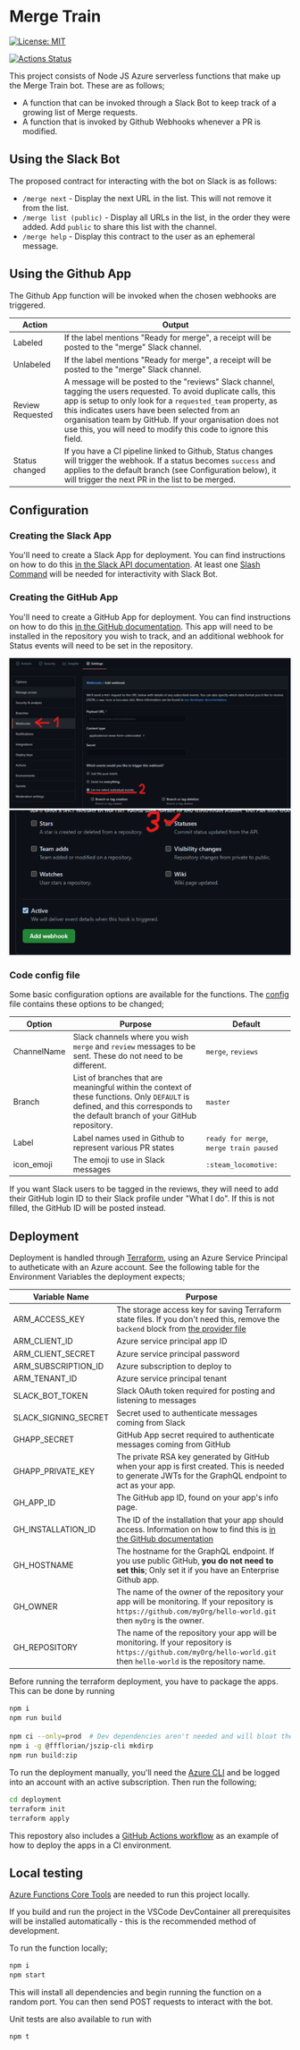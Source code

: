 # Merge Train

[![License: MIT](https://img.shields.io/badge/License-MIT-yellow.svg)](https://opensource.org/licenses/MIT)

[![Actions Status](https://github.com/tohaker/merge-train/workflows/Deployment/badge.svg)](https://github.com/tohaker/merge-train/actions)

This project consists of Node JS Azure serverless functions that make up the Merge Train bot. These are as follows;

- A function that can be invoked through a Slack Bot to keep track of a growing list of Merge requests.
- A function that is invoked by Github Webhooks whenever a PR is modified.

## Using the Slack Bot

The proposed contract for interacting with the bot on Slack is as follows:

- `/merge next` - Display the next URL in the list. This will not remove it from the list.
- `/merge list (public)` - Display all URLs in the list, in the order they were added. Add `public` to share this list with the channel.
- `/merge help` - Display this contract to the user as an ephemeral message.

## Using the Github App

The Github App function will be invoked when the chosen webhooks are triggered.

| Action           | Output                                                                                                                                                                                                                                                                                                                                                          |
| ---------------- | --------------------------------------------------------------------------------------------------------------------------------------------------------------------------------------------------------------------------------------------------------------------------------------------------------------------------------------------------------------- |
| Labeled          | If the label mentions "Ready for merge", a receipt will be posted to the "merge" Slack channel.                                                                                                                                                                                                                                                                 |
| Unlabeled        | If the label mentions "Ready for merge", a receipt will be posted to the "merge" Slack channel.                                                                                                                                                                                                                                                                 |
| Review Requested | A message will be posted to the "reviews" Slack channel, tagging the users requested. To avoid duplicate calls, this app is setup to only look for a `requested_team` property, as this indicates users have been selected from an organisation team by GitHub. If your organisation does not use this, you will need to modify this code to ignore this field. |
| Status changed   | If you have a CI pipeline linked to Github, Status changes will trigger the webhook. If a status becomes `success` and applies to the default branch (see Configuration below), it will trigger the next PR in the list to be merged.                                                                                                                           |

## Configuration

### Creating the Slack App

You'll need to create a Slack App for deployment. You can find instructions on how to do this [in the Slack API documentation](https://api.slack.com/). At least one [Slash Command](https://api.slack.com/interactivity/slash-commands) will be needed for interactivity with Slack Bot.

### Creating the GitHub App

You'll need to create a GitHub App for deployment. You can find instructions on how to do this [in the GitHub documentation](https://docs.github.com/en/developers/apps/creating-a-github-app). This app will need to be installed in the repository you wish to track, and an additional webhook for Status events will need to be set in the repository.

[![](docs/ghapp_1.png)](docs/ghapp_1.png)
[![](docs/ghapp_2.png)](docs/ghapp_2.png)

### Code config file

Some basic configuration options are available for the functions. The [config](common/config.ts) file contains these options to be changed;

| Option      | Purpose                                                                                                                                                                      | Default                                 |
| ----------- | ---------------------------------------------------------------------------------------------------------------------------------------------------------------------------- | --------------------------------------- |
| ChannelName | Slack channels where you wish `merge` and `review` messages to be sent. These do not need to be different.                                                                   | `merge`, `reviews`                      |
| Branch      | List of branches that are meaningful within the context of these functions. Only `DEFAULT` is defined, and this corresponds to the default branch of your GitHub repository. | `master`                                |
| Label       | Label names used in Github to represent various PR states                                                                                                                    | `ready for merge`, `merge train paused` |
| icon_emoji  | The emoji to use in Slack messages                                                                                                                                           | `:steam_locomotive:`                    |

If you want Slack users to be tagged in the reviews, they will need to add their GitHub login ID to their Slack profile under "What I do". If this is not filled, the GitHub ID will be posted instead.

## Deployment

Deployment is handled through [Terraform](terraform.io), using an Azure Service Principal to autheticate with an Azure account. See the following table for the Environment Variables the deployment expects;

| Variable Name        | Purpose                                                                                                                                                                                                                                |
| -------------------- | -------------------------------------------------------------------------------------------------------------------------------------------------------------------------------------------------------------------------------------- |
| ARM_ACCESS_KEY       | The storage access key for saving Terraform state files. If you don't need this, remove the `backend` block from [the provider file](deployment/provider.tf)                                                                           |
| ARM_CLIENT_ID        | Azure service principal app ID                                                                                                                                                                                                         |
| ARM_CLIENT_SECRET    | Azure service principal password                                                                                                                                                                                                       |
| ARM_SUBSCRIPTION_ID  | Azure subscription to deploy to                                                                                                                                                                                                        |
| ARM_TENANT_ID        | Azure service principal tenant                                                                                                                                                                                                         |
| SLACK_BOT_TOKEN      | Slack OAuth token required for posting and listening to messages                                                                                                                                                                       |
| SLACK_SIGNING_SECRET | Secret used to authenticate messages coming from Slack                                                                                                                                                                                 |
| GHAPP_SECRET         | GitHub App secret required to authenticate messages coming from GitHub                                                                                                                                                                 |
| GHAPP_PRIVATE_KEY    | The private RSA key generated by GitHub when your app is first created. This is needed to generate JWTs for the GraphQL endpoint to act as your app.                                                                                   |
| GH_APP_ID            | The GitHub app ID, found on your app's info page.                                                                                                                                                                                      |
| GH_INSTALLATION_ID   | The ID of the installation that your app should access. Information on how to find this is [in the GitHub documentation](https://docs.github.com/en/developers/apps/authenticating-with-github-apps#authenticating-as-an-installation) |
| GH_HOSTNAME          | The hostname for the GraphQL endpoint. If you use public GitHub, **you do not need to set this**; Only set it if you have an Enterprise Github app.                                                                                    |
| GH_OWNER             | The name of the owner of the repository your app will be monitoring. If your repository is `https://github.com/myOrg/hello-world.git` then `myOrg` is the owner.                                                                       |
| GH_REPOSITORY        | The name of the repository your app will be monitoring. If your repository is `https://github.com/myOrg/hello-world.git` then `hello-world` is the repository name.                                                                    |

Before running the terraform deployment, you have to package the apps. This can be done by running

```bash
npm i
npm run build

npm ci --only=prod  # Dev dependencies aren't needed and will bloat the function zip files
npm i -g @ffflorian/jszip-cli mkdirp
npm run build:zip
```

To run the deployment manually, you'll need the [Azure CLI](https://docs.microsoft.com/en-us/cli/azure/install-azure-cli) and be logged into an account with an active subscription. Then run the following;

```bash
cd deployment
terraform init
terraform apply
```

This repostory also includes a [GitHub Actions workflow](.github/workflows/deploy.yml) as an example of how to deploy the apps in a CI environment.

## Local testing

[Azure Functions Core Tools](https://docs.microsoft.com/en-us/azure/azure-functions/functions-run-local) are needed to run this project locally.

If you build and run the project in the VSCode DevContainer all prerequisites will be installed automatically - this is the recommended method of development.

To run the function locally;

```bash
npm i
npm start
```

This will install all dependencies and begin running the function on a random port. You can then send POST requests to interact with the bot.

Unit tests are also available to run with

```bash
npm t
```
